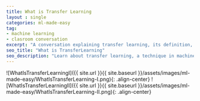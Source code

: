 ```yaml
---
title: What is Transfer Learning
layout : single
categories: ml-made-easy
tag:
- machine learning
- clasroom conversation
excerpt: "A conversation explaining transfer learning, its definition, examples, and a relatable analogy for better understanding."
seo_title: "What is TransferLearning"
seo_description: "Learn about transfer learning, a technique in machine learning that reuses knowledge from one problem to improve performance on related problems. Explore real-world examples and a relatable analogy to understand the concept easily."
---
```


![WhatIsTransferLearningI]({{ site.url }}{{ site.baseurl }}/assets/images/ml-made-easy/WhatIsTransferLearning-I.png){: .align-center}
![WhatIsTransferLearningII]({{ site.url }}{{ site.baseurl }}/assets/images/ml-made-easy/WhatIsTransferLearning-II.png){: .align-center}


